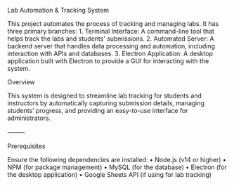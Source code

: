 Lab Automation & Tracking System

This project automates the process of tracking and managing labs. It has three primary branches:
	1.	Terminal Interface: A command-line tool that helps track the labs and students’ submissions.
	2.	Automated Server: A backend server that handles data processing and automation, including interaction with APIs and databases.
	3.	Electron Application: A desktop application built with Electron to provide a GUI for interacting with the system.

Overview

This system is designed to streamline lab tracking for students and instructors by automatically capturing submission details, managing students’ progress, and providing an easy-to-use interface for administrators.

⸻

Prerequisites

Ensure the following dependencies are installed:
	•	Node.js (v14 or higher)
	•	NPM (for package management)
	•	MySQL (for the database)
	•	Electron (for the desktop application)
	•	Google Sheets API (if using for lab tracking)
